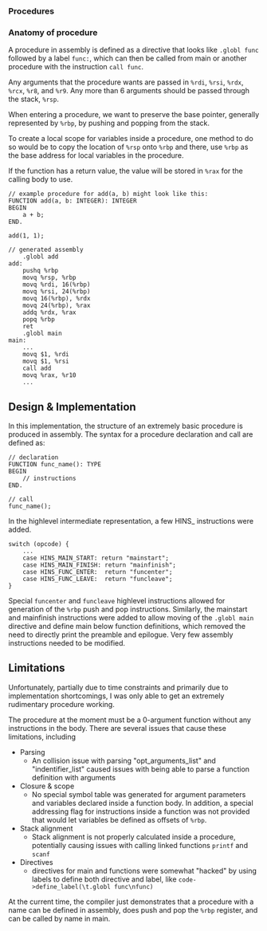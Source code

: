### Procedures

### Anatomy of procedure
A procedure in assembly is defined as a directive that looks like `.globl func`
followed by a label `func:`, which can then be called from main or another 
procedure with the instruction `call func`.  

Any arguments that the procedure
wants are passed in `%rdi`, `%rsi`, `%rdx`, `%rcx`, `%r8`, and `%r9`.  Any 
more than 6 arguments should be passed through the stack, `%rsp`.

When entering a procedure, we want to preserve the base pointer, generally
represented by `%rbp`, by pushing and popping from the stack.

To create a local scope for variables inside a procedure, one method to do so would
be to copy the location of `%rsp` onto `%rbp` and there, use `%rbp` as the base
address for local variables in the procedure.

If the function has a return value, the value will be stored in `%rax` for the
calling body to use.

```
// example procedure for add(a, b) might look like this:
FUNCTION add(a, b: INTEGER): INTEGER
BEGIN
    a + b;
END.

add(1, 1);

// generated assembly 
    .globl add
add:
    pushq %rbp
    movq %rsp, %rbp
    movq %rdi, 16(%rbp)
    movq %rsi, 24(%rbp)
    movq 16(%rbp), %rdx
    movq 24(%rbp), %rax
    addq %rdx, %rax
    popq %rbp
    ret
    .globl main
main:
    ...
    movq $1, %rdi
    movq $1, %rsi
    call add
    movq %rax, %r10
    ...
```

## Design & Implementation
In this implementation, the structure of an extremely basic procedure is 
produced in assembly. The syntax for a procedure declaration and call are 
defined as:

```
// declaration
FUNCTION func_name(): TYPE
BEGIN
    // instructions
END.

// call
func_name();

```

In the highlevel intermediate representation, a few HINS_ instructions were
added.

```
switch (opcode) {
    ...
    case HINS_MAIN_START: return "mainstart";
    case HINS_MAIN_FINISH: return "mainfinish";
    case HINS_FUNC_ENTER:  return "funcenter";
    case HINS_FUNC_LEAVE:  return "funcleave";
}
```

Special `funcenter` and `funcleave` highlevel instructions allowed for generation 
of the `%rbp` push and pop instructions.  Similarly, the mainstart and mainfinish
instructions were added to allow moving of the `.globl main` directive and define
main below function definitions, which removed the need to directly print the preamble
and epilogue. Very few assembly instructions needed to be modified.

## Limitations
Unfortunately, partially due to time constraints and primarily due to implementation 
shortcomings, I was only able to get an extremely rudimentary procedure working.

The procedure at the moment must be a 0-argument function without any instructions in the body. 
There are several issues that cause these limitations, including
- Parsing
  - An collision issue with parsing "opt_arguments_list" and "indentifier_list" caused
    issues with being able to parse a function definition with arguments
- Closure & scope
  - No special symbol table was generated for argument parameters and variables
    declared inside a function body.  In addition, a special addressing flag for 
    instructions inside a function was not provided that would let variables be defined
    as offsets of `%rbp`.
- Stack alignment
    - Stack alignment is not properly calculated inside a procedure, potentially
    causing issues with calling linked functions `printf` and `scanf`
- Directives
    - directives for main and functions were somewhat "hacked" by using labels to 
    define both directive and label, like `code->define_label(\t.globl func\nfunc)`
      
At the current time, the compiler just demonstrates that a procedure with a name
can be defined in assembly, does push and pop the `%rbp` register, and can be called
by name in main.